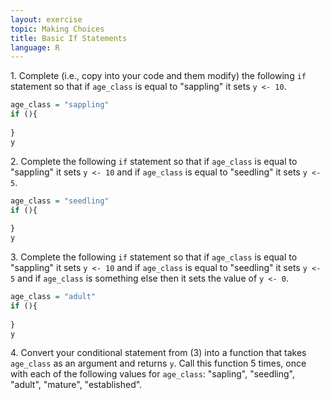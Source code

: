 ```yaml
---
layout: exercise
topic: Making Choices
title: Basic If Statements
language: R
---
```


1\. Complete (i.e., copy into your code and them modify) the following `if`
   statement so that if `age_class` is equal to "sappling" it sets `y <- 10`.

```r
age_class = "sappling"
if (){
  
}
y
```

2\. Complete the following `if` statement so that if `age_class` is equal to
   "sappling" it sets `y <- 10` and if `age_class` is equal to "seedling" it
   sets `y <- 5`.

```r
age_class = "seedling"
if (){
  
}
y
```

3\. Complete the following `if` statement so that if `age_class` is equal to
   "sappling" it sets `y <- 10` and if `age_class` is equal to "seedling" it
   sets `y <- 5` and if `age_class` is something else then it sets the value of
   `y <- 0`.

```r
age_class = "adult"
if (){
  
}
y
```

4\. Convert your conditional statement from (3) into a function that takes
   `age_class` as an argument and returns `y`. Call this function 5 times, once
   with each of the following values for `age_class`: "sapling", "seedling",
   "adult", "mature", "established".
